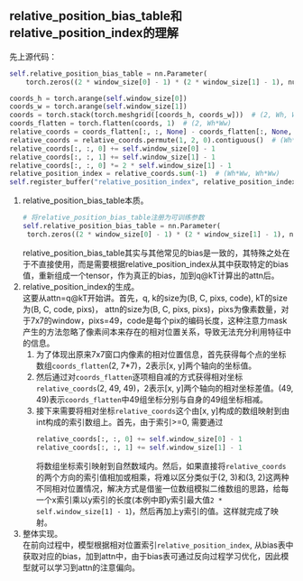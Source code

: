 

## relative_position_bias_table和relative_position_index的理解
先上源代码：
```python
self.relative_position_bias_table = nn.Parameter(
    torch.zeros((2 * window_size[0] - 1) * (2 * window_size[1] - 1), num_heads))  # (2*Wh-1 * 2*Ww-1, nH)

coords_h = torch.arange(self.window_size[0])
coords_w = torch.arange(self.window_size[1])
coords = torch.stack(torch.meshgrid([coords_h, coords_w]))  # (2, Wh, Ww)
coords_flatten = torch.flatten(coords, 1)  # (2, Wh*Ww)
relative_coords = coords_flatten[:, :, None] - coords_flatten[:, None, :]  # (2, Wh*Ww, Wh*Ww)
relative_coords = relative_coords.permute(1, 2, 0).contiguous()  # (Wh*Ww, Wh*Ww, 2)
relative_coords[:, :, 0] += self.window_size[0] - 1
relative_coords[:, :, 1] += self.window_size[1] - 1
relative_coords[:, :, 0] *= 2 * self.window_size[1] - 1
relative_position_index = relative_coords.sum(-1)  # (Wh*Ww, Wh*Ww)
self.register_buffer("relative_position_index", relative_position_index)
```
1. relative_position_bias_table本质。
   ```python
   # 将relative_position_bias_table注册为可训练参数
   self.relative_position_bias_table = nn.Parameter(
    torch.zeros((2 * window_size[0] - 1) * (2 * window_size[1] - 1), num_heads))  # (2*Wh-1 * 2*Ww-1, nH)
   ```
   relative_position_bias_table其实与其他常见的bias是一致的，其特殊之处在于不直接使用，而是需要根据relative_position_index从其中获取特定的bias值，重新组成一个tensor，作为真正的bias，加到q@kT计算出的attn后。
2. relative_position_index的生成。  
   这要从attn=q@kT开始讲。首先，q, k的size为(B, C, pixs, code), kT的size为(B, C, code, pixs)， attn的size为(B, C, pixs, pixs)，pixs为像素数量，对于7x7的window，pixs=49，code是每个pix的编码长度，这种注意力mask产生的方法忽略了像素间本来存在的相对位置关系，导致无法充分利用特征中的信息。
   1. 为了体现出原来7x7窗口内像素的相对位置信息，首先获得每个点的坐标数组`coords_flatten`(2, 7*7)，2表示[x, y]两个轴向的坐标值。
   2. 然后通过对`coords_flatten`逐项相自减的方式获得相对坐标`relative_coords`(2, 49, 49)，2表示[x, y]两个轴向的相对坐标差值。(49, 49)表示`coords_flatten`中49组坐标分别与自身的49组坐标相减。
   3. 接下来需要将相对坐标`relative_coords`这个由[x, y]构成的数组映射到由int构成的索引数组上。首先，由于索引>=0, 需要通过
      ```python
      relative_coords[:, :, 0] += self.window_size[0] - 1
      relative_coords[:, :, 1] += self.window_size[1] - 1
      ```
      将数组坐标索引映射到自然数域内。然后，如果直接将`relative_coords`的两个方向的索引值相加或相乘，将难以区分类似于(2, 3)和(3, 2)这两种不同相对位置情况，解决方式是借鉴一位数组模拟二维数组的思路，给每一个x索引乘以y索引的长度(本例中即y索引最大值`2 * self.window_size[1] - 1`)，然后再加上y索引的值。这样就完成了映射。
3. 整体实现。  
   在前向过程中，模型根据相对位置索引`relative_position_index`, 从bias表中获取对应的bias，加到attn中，由于bias表可通过反向过程学习优化，因此模型就可以学习到attn的注意偏向。
